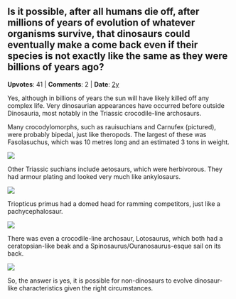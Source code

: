 ## Is it possible, after all humans die off, after millions of years of evolution of whatever organisms survive, that dinosaurs could eventually make a come back even if their species is not exactly like the same as they were billions of years ago?
    
**Upvotes**: 41 | **Comments**: 2 | **Date**: [2y](https://www.quora.com/Is-it-possible-after-all-humans-die-off-after-millions-of-years-of-evolution-of-whatever-organisms-survive-that-dinosaurs-could-eventually-make-a-come-back-even-if-their-species-is-not-exactly-like-the-same-as-they/answer/Gary-Meaney)

Yes, although in billions of years the sun will have likely killed off any complex life. Very dinosaurian appearances have occurred before outside Dinosauria, most notably in the Triassic crocodile-line archosaurs.

Many crocodylomorphs, such as rauisuchians and Carnufex (pictured), were probably bipedal, just like theropods. The largest of these was Fasolasuchus, which was 10 metres long and an estimated 3 tons in weight.

![](https://qph.fs.quoracdn.net/main-qimg-e5a63bddb9d0faaf42438ebcb75415a2-lq)

Other Triassic suchians include aetosaurs, which were herbivorous. They had armour plating and looked very much like ankylosaurs.

![](https://qph.fs.quoracdn.net/main-qimg-a67725e9ec24984167285e4413704c04-pjlq)

Triopticus primus had a domed head for ramming competitors, just like a pachycephalosaur.

![](https://qph.fs.quoracdn.net/main-qimg-1706cc923460465b9daf1764bc81f8ba-lq)

There was even a crocodile-line archosaur, Lotosaurus, which both had a ceratopsian-like beak and a Spinosaurus/Ouranosaurus-esque sail on its back.

![](https://qph.fs.quoracdn.net/main-qimg-46e52e8998c95a16ecb46d8ab970c46c-lq)

So, the answer is yes, it is possible for non-dinosaurs to evolve dinosaur-like characteristics given the right circumstances.

